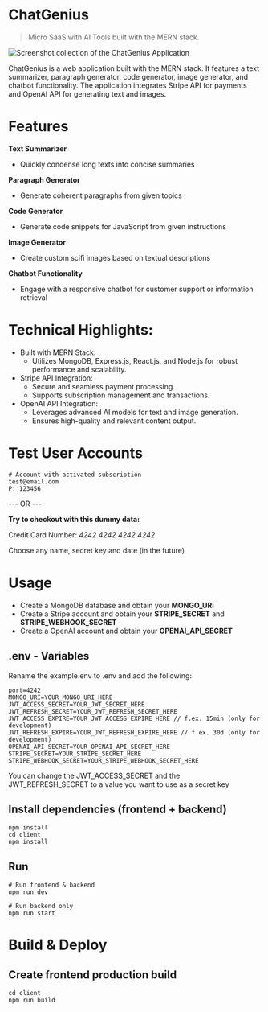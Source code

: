 # ChatGenius
> Micro SaaS with AI Tools built with the MERN stack.

![Screenshot collection of the ChatGenius Application](https://i.postimg.cc/GhmQGTR5/Chat-Genius-Preview.png)

ChatGenius is a web application built with the MERN stack. It features a text summarizer, paragraph generator, code generator, image generator, and chatbot functionality. The application integrates Stripe API for payments and OpenAI API for generating text and images. 

# Features

**Text Summarizer**
* Quickly condense long texts into concise summaries

**Paragraph Generator**
* Generate coherent paragraphs from given topics

**Code Generator**
* Generate code snippets for JavaScript from given instructions

**Image Generator**
* Create custom scifi images based on textual descriptions

**Chatbot Functionality**
* Engage with a responsive chatbot for customer support or information retrieval

# Technical Highlights:

* Built with MERN Stack:
  + Utilizes MongoDB, Express.js, React.js, and Node.js for robust performance and scalability.
* Stripe API Integration:
  + Secure and seamless payment processing.
  + Supports subscription management and transactions.
* OpenAI API Integration:
  + Leverages advanced AI models for text and image generation.
  + Ensures high-quality and relevant content output.

# Test User Accounts
```
# Account with activated subscription
test@email.com
P: 123456
```
--- OR --- 

**Try to checkout with this dummy data:**

Credit Card Number: *4242 4242 4242 4242*

Choose any name, secret key and date (in the future)  

# Usage

* Create a MongoDB database and obtain your **MONGO_URI**
* Create a Stripe account and obtain your **STRIPE_SECRET** and **STRIPE_WEBHOOK_SECRET**
* Create a OpenAI account and obtain your **OPENAI_API_SECRET**

## .env - Variables

Rename the example.env to .env and add the following:
```
port=4242
MONGO_URI=YOUR_MONGO_URI_HERE
JWT_ACCESS_SECRET=YOUR_JWT_SECRET_HERE
JWT_REFRESH_SECRET=YOUR_JWT_REFRESH_SECRET_HERE
JWT_ACCESS_EXPIRE=YOUR_JWT_ACCESS_EXPIRE_HERE // f.ex. 15min (only for development)
JWT_REFRESH_EXPIRE=YOUR_JWT_REFRESH_EXPIRE_HERE // f.ex. 30d (only for development)
OPENAI_API_SECRET=YOUR_OPENAI_API_SECRET_HERE
STRIPE_SECRET=YOUR_STRIPE_SECRET_HERE
STRIPE_WEBHOOK_SECRET=YOUR_STRIPE_WEBHOOK_SECRET_HERE
```
You can change the JWT_ACCESS_SECRET and the JWT_REFRESH_SECRET to a value you want to use as a secret key

## Install dependencies (frontend + backend)
```
npm install
cd client
npm install
```

## Run
```
# Run frontend & backend
npm run dev

# Run backend only
npm run start
```

# Build & Deploy

## Create frontend production build
```
cd client
npm run build
```


